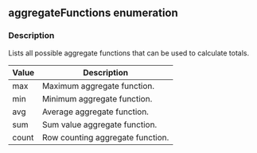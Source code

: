 ## aggregateFunctions enumeration

### Description
Lists all possible aggregate functions that can be used to calculate totals.

Value | Description
----- | -----------
max  | Maximum aggregate function.
min  | Minimum aggregate function.
avg  | Average aggregate function.
sum  | Sum value aggregate function.
count  | Row counting aggregate function.
